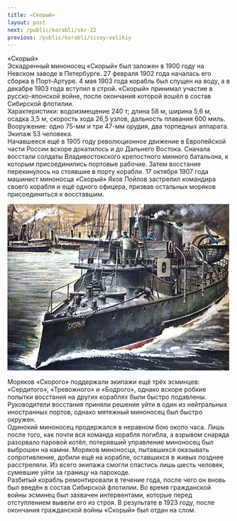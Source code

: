 ```yaml
---
title: «Скорый»
layout: post
next: /public/korabli/skr-22
previous: /public/korabli/sisoy-velikiy
---
```


«Скорый»  
Эскадренный миноносец «Скорый» был заложен в 1900 году на Невском заводе в Петербурге. 27 февраля 1902 года началась его сборка в Порт-Артуре. 4 мая 1903 года корабль был спущен на воду, а в декабре 1903 года вступил в строй. «Скорый» принимал участие в русско-японской войне, после окончания которой вошёл в состав Сибирской флотилии.   
Характеристики: водоизмещение 240 т; длина 58 м, ширина 5,6 м, осадка 3,5 м, скорость хода 26,5 узлов, дальность плавания 600 миль. Вооружение: одно 75-мм и три 47-мм орудия, два торпедных аппарата. Экипаж 53 человека.  
Начавшееся ещё в 1905 году революционное движение в Европейской части России вскоре докатилось и до Дальнего Востока. Сначала восстали солдаты Владивостокского крепостного минного батальона, к которым присоединились портовые рабочие. Затем восстание перекинулось на стоявшие в порту корабли. 17 октября 1907 года машинист миноносца «Скорый» Яков Пойлов застрелил командира своего корабля и ещё одного офицера, призвав остальных моряков присоединиться к восставшим.  
  

![](/assets/img/skoryi.gif)  

  
Моряков «Скорого» поддержали экипажи ещё трёх эсминцев: «Сердитого», «Тревожного» и «Бодрого», однако вскоре робкие попытки восстания на других кораблях были быстро подавлены. Руководители восстания приняли решение уйти в один из нейтральных иностранных портов, однако мятежный миноносец был быстро окружен.   
Одинокий миноносец продержался в неравном бою около часа. Лишь после того, как почти вся команда корабля погибла, а взрывом снаряда разорвало паровой котёл, потерявший управление миноносец был выброшен на камни. Моряков миноносца, пытавшихся оказывать сопротивление, добили ещё на корабле, оставшихся в живых позднее расстреляли. Из всего экипажа смогли спастись лишь шесть человек, сумевшие уйти за границу на пароходе.   
Разбитый корабль ремонтировали в течение года, после чего он вновь был введён в состав Сибирской флотилии. Во время гражданской войны эсминец был захвачен интервентами, которые перед отступлением вывели его из строя. В результате в 1923 году, после окончания гражданской войны «Скорый» был отдан на слом.  
   
 